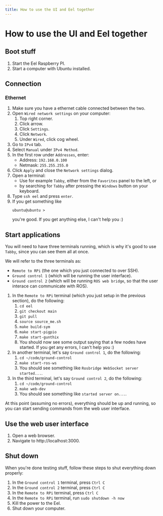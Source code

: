 ```yaml
---
title: How to use the UI and Eel together
---
```


# How to use the UI and Eel together

## Boot stuff

1. Start the Eel Raspberry PI.
1. Start a computer with Ubuntu installed.

## Connection

### Ethernet

1. Make sure you have a ethernet cable connected between the two.
1. Open `Wired network settings` on your computer:
   1. Top right corner.
   1. Click arrow.
   1. Click `Settings`.
   1. Click `Network`.
   1. Under `Wired`, click cog wheel.
1. Go to `IPv4` tab.
1. Select `Manual` under `IPv4 Method`.
1. In the first row under `Addresses`, enter:
   - Address: `192.168.0.100`
   - Netmask: `255.255.255.0`
1. Click `Apply` and close the `Network settings` dialog.
1. Open a terminal:
   - Use for example `Tabby`, either from the `Favorites` panel to the left, or
   - by searching for `Tabby` after pressing the `Windows` button on your keyboard.
1. Type `ssh eel` and press `enter`.
1. If you get something like
   ```
   ubuntu@ubuntu >
   ```
   you're good. If you get anything else, I can't help you :)

## Start applications

You will need to have three terminals running, which is why it's good to use `Tabby`, since you can see them all at once.

We will refer to the three terminals as:

- `Remote to RPi` (the one which you just connected to over SSH).
- `Ground control 1` (which will be running the user interface).
- `Ground control 2` (which will be running `ROS web bridge`, so that the user interace can communicate with ROS).

1. In the `Remote to RPi` terminal (which you just setup in the previous section), do the following:
   1. `cd eel`
   1. `git checkout main`
   1. `git pull`
   1. `source source_me.sh`
   1. `make build-sym`
   1. `make start-pigpio`
   1. `make start-gunthix`
   1. You should now see some output saying that a few nodes have started. If you get any errors, I can't help you :)
1. In another terminal, let's say `Ground control 1`, do the following:
   1. `cd ~/code/ground-control`
   1. `make start-ros-ws`
   1. You should see something like `Rosbridge WebSocket server started...`.
1. In the third terminal, let's say `Ground control 2`, do the following:
   1. `cd ~/code/ground-control`
   1. `make web-dev`
   1. You should see something like `started server on...`.

At this point (assuming no errors), everything should be up and running, so you can start sending commands from the web user interface.

## Use the web user interface

1. Open a web browser.
1. Navigate to http://localhost:3000.

## Shut down

When you're done testing stuff, follow these steps to shut everything down properly:

1. In the `Ground control 1` terminal, press `Ctrl C`
1. In the `Ground control 2` terminal, press `Ctrl C`
1. In the `Remote to RPi` terminal, press `Ctrl C`
1. In the `Remote to RPi` terminal, run `sudo shutdown -h now`
1. Kill the power to the Eel.
1. Shut down your computer.
